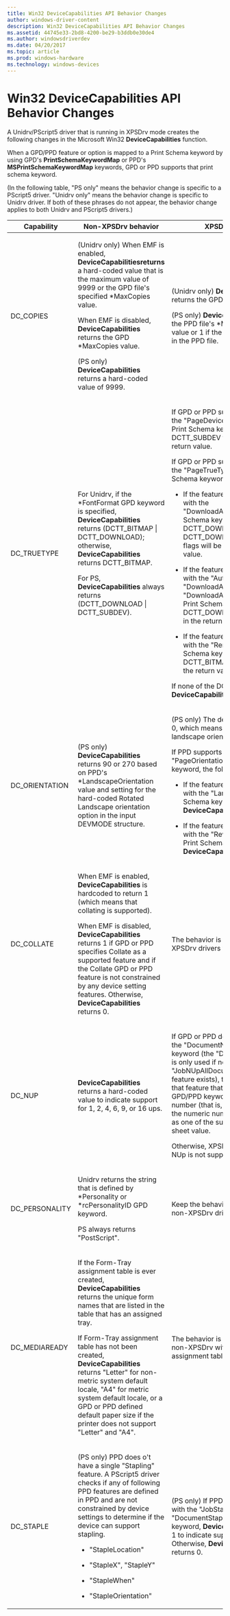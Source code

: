 ```yaml
---
title: Win32 DeviceCapabilities API Behavior Changes
author: windows-driver-content
description: Win32 DeviceCapabilities API Behavior Changes
ms.assetid: 44745e33-2bd8-4200-be29-b3ddb0e30de4
ms.author: windowsdriverdev
ms.date: 04/20/2017
ms.topic: article
ms.prod: windows-hardware
ms.technology: windows-devices
---
```


# Win32 DeviceCapabilities API Behavior Changes


A Unidrv/PScript5 driver that is running in XPSDrv mode creates the following changes in the Microsoft Win32 **DeviceCapabilities** function.

When a GPD/PPD feature or option is mapped to a Print Schema keyword by using GPD's **PrintSchemaKeywordMap** or PPD's **MSPrintSchemaKeywordMap** keywords, GPD or PPD supports that print schema keyword.

(In the following table, "PS only" means the behavior change is specific to a PScript5 driver. "Unidrv only" means the behavior change is specific to Unidrv driver. If both of these phrases do not appear, the behavior change applies to both Unidrv and PScript5 drivers.)

<table>
<colgroup>
<col width="33%" />
<col width="33%" />
<col width="33%" />
</colgroup>
<thead>
<tr class="header">
<th>Capability</th>
<th>Non-XPSDrv behavior</th>
<th>XPSDrv behavior</th>
</tr>
</thead>
<tbody>
<tr class="odd">
<td><p>DC_COPIES</p></td>
<td><p>(Unidrv only) When EMF is enabled, <strong>DeviceCapabilitiesreturns</strong> a hard-coded value that is the maximum value of 9999 or the GPD file's specified *MaxCopies value.</p>
<p>When EMF is disabled, <strong>DeviceCapabilities</strong> returns the GPD *MaxCopies value.</p>
<p>(PS only) <strong>DeviceCapabilities</strong> returns a hard-coded value of 9999.</p></td>
<td><p>(Unidrv only) <strong>DeviceCapabilities</strong> returns the GPD *MaxCopies value.</p>
<p>(PS only) <strong>DeviceCapabilities</strong> returns the PPD file's *MSXPSMaxCopies value or 1 if the value is not specified in the PPD file.</p></td>
</tr>
<tr class="even">
<td><p>DC_TRUETYPE</p></td>
<td><p>For Unidrv, if the *FontFormat GPD keyword is specified, <strong>DeviceCapabilities</strong> returns (DCTT_BITMAP | DCTT_DOWNLOAD); otherwise, <strong>DeviceCapabilities</strong> returns DCTT_BITMAP.</p>
<p>For PS, <strong>DeviceCapabilities</strong> always returns (DCTT_DOWNLOAD | DCTT_SUBDEV).</p></td>
<td><p>If GPD or PPD supports a feature with the &quot;PageDeviceFontSubstitution&quot; Print Schema keyword, the DCTT_SUBDEV flag will be set in the return value.</p>
<p>If GPD or PPD supports a feature with the &quot;PageTrueTypeFontMode&quot; Print Schema keyword, the following occur:</p>
<ul>
<li><p>If the feature supports an option with the &quot;DownloadAsOutlineFont&quot; Print Schema keyword, both the DCTT_DOWNLOAD and DCTT_DOWNLOAD_OUTLINE flags will be set in the return value.</p></li>
<li><p>If the feature supports an option with the &quot;Automatic&quot;, &quot;DownloadAsRasterFont&quot;, or &quot;DownloadAsNativeTrueTypeFont&quot; Print Schema keyword, the DCTT_DOWNLOAD flag will be set in the return value.</p></li>
<li><p>If the feature supports an option with the &quot;RenderAsBitmap&quot; Print Schema keyword, the DCTT_BITMAP flag will be set in the return value.</p></li>
</ul>
<p>If none of the DCTT_<em>Xxx</em> flags are set, <strong>DeviceCapabilities</strong> returns 0.</p></td>
</tr>
<tr class="odd">
<td><p>DC_ORIENTATION</p></td>
<td><p>(PS only) <strong>DeviceCapabilities</strong> returns 90 or 270 based on PPD's *LandscapeOrientation value and setting for the hard-coded Rotated Landscape orientation option in the input DEVMODE structure.</p></td>
<td><p>(PS only) The default return value is 0, which means that there is no landscape orientation.</p>
<p>If PPD supports a feature with the &quot;PageOrientation&quot; Print Schema keyword, the following occur:</p>
<ul>
<li><p>If the feature supports an option with the &quot;Landscape&quot; Print Schema keyword, <strong>DeviceCapabilities</strong> returns 90.</p></li>
<li><p>If the feature supports an option with the &quot;ReverseLandscape&quot; Print Schema keyword, <strong>DeviceCapabilities</strong> returns 270.</p></li>
</ul></td>
</tr>
<tr class="even">
<td><p>DC_COLLATE</p></td>
<td><p>When EMF is enabled, <strong>DeviceCapabilities</strong> is hardcoded to return 1 (which means that collating is supported).</p>
<p>When EMF is disabled, <strong>DeviceCapabilities</strong> returns 1 if GPD or PPD specifies Collate as a supported feature and if the Collate GPD or PPD feature is not constrained by any device setting features. Otherwise, <strong>DeviceCapabilities</strong> returns 0.</p></td>
<td><p>The behavior is the same as for non-XPSDrv drivers with EMF disabled.</p></td>
</tr>
<tr class="odd">
<td><p>DC_NUP</p></td>
<td><p><strong>DeviceCapabilities</strong> returns a hard-coded value to indicate support for 1, 2, 4, 6, 9, or 16 ups.</p></td>
<td><p>If GPD or PPD defines a feature with the &quot;DocumentNUp&quot; Print Schema keyword (the &quot;DocumentNUp&quot; feature is only used if no &quot;JobNUpAllDocumentsContiguously&quot; feature exists), then for any options of that feature that have the option GPD/PPD keyword name as a numeric number (that is, 1, 2, 6, and so on), the numeric number will be reported as one of the supported pages per sheet value.</p>
<p>Otherwise, XPSDrv will report that NUp is not supported.</p></td>
</tr>
<tr class="even">
<td><p>DC_PERSONALITY</p></td>
<td><p>Unidrv returns the string that is defined by *Personality or *rcPersonalityID GPD keyword.</p>
<p>PS always returns &quot;PostScript&quot;.</p></td>
<td><p>Keep the behavior the same as it is for non-XPSDrv drivers.</p></td>
</tr>
<tr class="odd">
<td><p>DC_MEDIAREADY</p></td>
<td><p>If the Form-Tray assignment table is ever created, <strong>DeviceCapabilities</strong> returns the unique form names that are listed in the table that has an assigned tray.</p>
<p>If Form-Tray assignment table has not been created, <strong>DeviceCapabilities</strong> returns &quot;Letter&quot; for non-metric system default locale, &quot;A4&quot; for metric system default locale, or a GPD or PPD defined default paper size if the printer does not support &quot;Letter&quot; and &quot;A4&quot;.</p></td>
<td><p>The behavior is the same as with non-XPSDrv with no form-tray assignment table created.</p></td>
</tr>
<tr class="even">
<td><p>DC_STAPLE</p></td>
<td><p>(PS only) PPD does o't have a single &quot;Stapling&quot; feature. A PScript5 driver checks if any of following PPD features are defined in PPD and are not constrained by device settings to determine if the device can support stapling.</p>
<ul>
<li><p>&quot;StapleLocation&quot;</p></li>
<li><p>&quot;StapleX&quot;, &quot;StapleY&quot;</p></li>
<li><p>&quot;StapleWhen&quot;</p></li>
<li><p>&quot;StapleOrientation&quot;</p></li>
</ul></td>
<td><p>(PS only) If PPD supports a feature with the &quot;JobStapleAllDocuments&quot; or &quot;DocumentStaple&quot; Print Schema keyword, <strong>DeviceCapabilities</strong> returns 1 to indicate supporting stapling. Otherwise, <strong>DeviceCapabilities</strong> returns 0.</p></td>
</tr>
</tbody>
</table>

 

 

 




